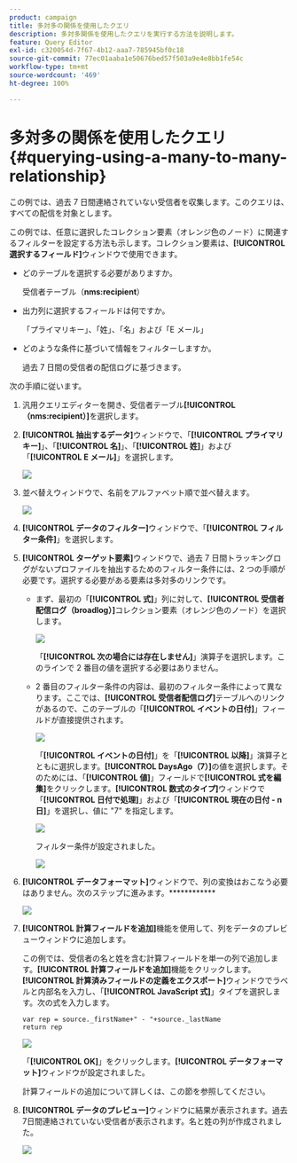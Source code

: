 ```yaml
---
product: campaign
title: 多対多の関係を使用したクエリ
description: 多対多関係を使用したクエリを実行する方法を説明します。
feature: Query Editor
exl-id: c320054d-7f67-4b12-aaa7-785945bf0c18
source-git-commit: 77ec01aaba1e50676bed57f503a9e4e8bb1fe54c
workflow-type: tm+mt
source-wordcount: '469'
ht-degree: 100%

---
```


# 多対多の関係を使用したクエリ {#querying-using-a-many-to-many-relationship}



この例では、過去 7 日間連絡されていない受信者を収集します。このクエリは、すべての配信を対象とします。

この例では、任意に選択したコレクション要素（オレンジ色のノード）に関連するフィルターを設定する方法も示します。コレクション要素は、**[!UICONTROL 選択するフィールド]**&#x200B;ウィンドウで使用できます。

* どのテーブルを選択する必要がありますか。

   受信者テーブル（**nms:recipient**）

* 出力列に選択するフィールドは何ですか。

   「プライマリキー」、「姓」、「名」および「E メール」

* どのような条件に基づいて情報をフィルターしますか。

   過去 7 日間の受信者の配信ログに基づきます。

次の手順に従います。

1. 汎用クエリエディターを開き、受信者テーブル&#x200B;**[!UICONTROL （nms:recipient）]**&#x200B;を選択します。
1. **[!UICONTROL 抽出するデータ]**&#x200B;ウィンドウで、「**[!UICONTROL プライマリキー]**」、「**[!UICONTROL 名]**」、「**[!UICONTROL 姓]**」および「**[!UICONTROL E メール]**」を選択します。

   ![](assets/query_editor_nveau_33.png)

1. 並べ替えウィンドウで、名前をアルファベット順で並べ替えます。

   ![](assets/query_editor_nveau_34.png)

1. **[!UICONTROL データのフィルター]**&#x200B;ウィンドウで、「**[!UICONTROL フィルター条件]**」を選択します。
1. **[!UICONTROL ターゲット要素]**&#x200B;ウィンドウで、過去 7 日間トラッキングログがないプロファイルを抽出するためのフィルター条件には、2 つの手順が必要です。選択する必要がある要素は多対多のリンクです。

   * まず、最初の「**[!UICONTROL 式]**」列に対して、**[!UICONTROL 受信者配信ログ（broadlog）]**&#x200B;コレクション要素（オレンジ色のノード）を選択します。

      ![](assets/query_editor_nveau_67.png)

      「**[!UICONTROL 次の場合には存在しません]**」演算子を選択します。このラインで 2 番目の値を選択する必要はありません。

   * 2 番目のフィルター条件の内容は、最初のフィルター条件によって異なります。ここでは、**[!UICONTROL 受信者配信ログ]**&#x200B;テーブルへのリンクがあるので、このテーブルの「**[!UICONTROL イベントの日付]**」フィールドが直接提供されます。

      ![](assets/query_editor_nveau_36.png)

      「**[!UICONTROL イベントの日付]**」を「**[!UICONTROL 以降]**」演算子とともに選択します。**[!UICONTROL DaysAgo（7）]**&#x200B;の値を選択します。そのためには、「**[!UICONTROL 値]**」フィールドで&#x200B;**[!UICONTROL 式を編集]**&#x200B;をクリックします。**[!UICONTROL 数式のタイプ]**&#x200B;ウィンドウで「**[!UICONTROL 日付で処理]**」および「**[!UICONTROL 現在の日付 - n 日]**」を選択し、値に &quot;7&quot; を指定します。

      ![](assets/query_editor_nveau_37.png)

      フィルター条件が設定されました。

      ![](assets/query_editor_nveau_38.png)

1. **[!UICONTROL データフォーマット]**&#x200B;ウィンドウで、列の変換はおこなう必要はありません。次のステップに進みます。************

   ![](assets/query_editor_nveau_39.png)

1. **[!UICONTROL 計算フィールドを追加]**&#x200B;機能を使用して、列をデータのプレビューウィンドウに追加します。

   この例では、受信者の名と姓を含む計算フィールドを単一の列で追加します。**[!UICONTROL 計算フィールドを追加]**&#x200B;機能をクリックします。**[!UICONTROL 計算済みフィールドの定義をエクスポート]**&#x200B;ウィンドウでラベルと内部名を入力し、「**[!UICONTROL JavaScript 式]**」タイプを選択します。次の式を入力します。

   ```
   var rep = source._firstName+" - "+source._lastName
   return rep
   ```

   ![](assets/query_editor_nveau_40.png)

   「**[!UICONTROL OK]**」をクリックします。**[!UICONTROL データフォーマット]**&#x200B;ウィンドウが設定されました。

   計算フィールドの追加について詳しくは、この節を参照してください。

1. **[!UICONTROL データのプレビュー]**&#x200B;ウィンドウに結果が表示されます。過去7日間連絡されていない受信者が表示されます。名と姓の列が作成されました。

   ![](assets/query_editor_nveau_41.png)
